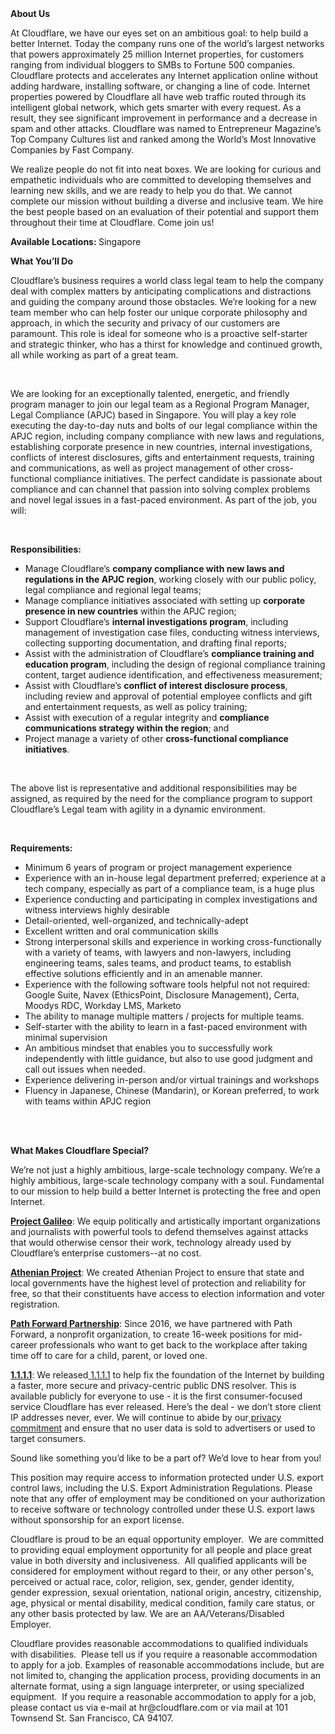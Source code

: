 <div class="content-intro">
	<div><strong>About Us</strong></div>
	<div>
		<p><span style="font-weight: 400;">At Cloudflare, we have our eyes set on an ambitious goal: to help build a better Internet. Today the company runs one of the world’s largest networks that powers approximately 25 million Internet properties, for customers ranging from individual bloggers to SMBs to Fortune 500 companies. Cloudflare protects and accelerates any Internet application online without adding hardware, installing software, or changing a line of code. Internet properties powered by Cloudflare all have web traffic routed through its intelligent global network, which gets smarter with every request. As a result, they see significant improvement in performance and a decrease in spam and other attacks. Cloudflare was named to Entrepreneur Magazine’s Top Company Cultures list and ranked among the World’s Most Innovative Companies by Fast Company.</span><span style="font-weight: 400;">&nbsp;</span></p>
		<p><span style="font-weight: 400;">We realize people do not fit into neat boxes. We are looking for curious and empathetic individuals who are committed to developing themselves and learning new skills, and we are ready to help you do that. We cannot complete our mission without building a diverse and inclusive team. We hire the best people based on an evaluation of their potential and support them throughout their time at Cloudflare. Come join us!&nbsp;</span></p>
	</div>
</div>
<p><strong>Available Locations:&nbsp;</strong>Singapore</p>
<p><strong>What You’ll Do</strong></p>
<p>Cloudflare’s business requires a world class legal team to help the company deal with complex matters by anticipating complications and distractions and guiding the company around those obstacles. We’re looking for a new team member who can help foster our unique corporate philosophy and approach, in which the security and privacy of our customers are paramount. This role is ideal for someone who is a proactive self-starter and strategic thinker, who has a thirst for knowledge and continued growth, all while working as part of a great team.</p>
<p>&nbsp;</p>
<p>We are looking for an exceptionally talented, energetic, and friendly program manager to join our legal team as a Regional Program Manager, Legal Compliance (APJC) based in Singapore. You will play a key role executing the day-to-day nuts and bolts of our legal compliance within the APJC region, including company compliance with new laws and regulations, establishing corporate presence in new countries, internal investigations, conflicts of interest disclosures, gifts and entertainment requests, training and communications, as well as project management of other cross-functional compliance initiatives. The perfect candidate is passionate about compliance and can channel that passion into solving complex problems and novel legal issues in a fast-paced environment. As part of the job, you will:&nbsp;</p>
<p>&nbsp;</p>
<p><strong>Responsibilities:</strong></p>
<ul>
	<li>Manage Cloudflare’s <strong>company compliance with new laws and regulations in the APJC region</strong>, working closely with our public policy, legal compliance and regional legal teams;&nbsp;</li>
	<li>Manage compliance initiatives associated with setting up <strong>corporate presence in new countries</strong> within the APJC region;</li>
	<li>Support Cloudflare’s <strong>internal investigations program</strong>, including management of investigation case files, conducting witness interviews, collecting supporting documentation, and drafting final reports;</li>
	<li>Assist with the administration of Cloudflare’s <strong>compliance training and education program</strong>, including the design of regional compliance training content, target audience identification, and effectiveness measurement;</li>
	<li>Assist with Cloudflare’s <strong>conflict of interest disclosure process</strong>, including review and approval of potential employee conflicts and gift and entertainment requests,<strong> </strong>as well as policy training;&nbsp;</li>
	<li>Assist with execution of a regular integrity and <strong>compliance communications strategy within the region</strong>; and</li>
	<li>Project manage a variety of other <strong>cross-functional compliance initiatives</strong>.</li>
</ul>
<p>&nbsp;</p>
<p>The above list is representative and additional responsibilities may be assigned, as required by the need for the compliance program to support Cloudflare’s Legal team with agility in a dynamic environment.</p>
<p>&nbsp;</p>
<p><strong>Requirements:</strong></p>
<ul>
	<li>Minimum 6 years of program or project management experience</li>
	<li>Experience with an in-house legal department preferred; experience at a tech company, especially as part of a compliance team, is a huge plus</li>
	<li>Experience conducting and participating in complex investigations and witness interviews highly desirable</li>
	<li>Detail-oriented, well-organized, and technically-adept</li>
	<li>Excellent written and oral communication skills</li>
	<li>Strong interpersonal skills and experience in working cross-functionally with a variety of teams, with lawyers and non-lawyers, including engineering teams, sales teams, and product teams, to establish effective solutions efficiently and in an amenable manner.&nbsp;</li>
	<li>Experience with the following software tools helpful not not required: Google Suite, Navex (EthicsPoint, Disclosure Management), Certa, Moodys RDC, Workday LMS, Marketo</li>
	<li>The ability to manage multiple matters / projects for multiple teams.</li>
	<li>Self-starter with the ability to learn in a fast-paced environment with minimal supervision</li>
	<li>An ambitious mindset that enables you to successfully work independently with little guidance, but also to use good judgment and call out issues when needed.</li>
	<li>Experience delivering in-person and/or virtual trainings and workshops</li>
	<li>Fluency in Japanese, Chinese (Mandarin), or Korean preferred, to work with teams within APJC region</li>
</ul>
<p><br><br></p>
<div class="content-conclusion">
	<p><strong>What Makes Cloudflare Special?</strong></p>
	<p><span style="font-weight: 400;">We’re not just a highly ambitious, large-scale technology company. We’re a highly ambitious, large-scale technology company with a soul. Fundamental to our mission to help build a better Internet is protecting the free and open Internet.</span></p>
	<p><a href="https://blog.cloudflare.com/protecting-free-expression-online/"><strong>Project Galileo</strong></a><span style="font-weight: 400;">: We equip politically and artistically important organizations and journalists with powerful tools to defend themselves against attacks that would otherwise censor their work, technology already used by Cloudflare’s enterprise customers--at no cost.</span></p>
	<p><strong><a href="https://www.cloudflare.com/athenian/">Athenian Project</a></strong><span style="font-weight: 400;">: We created Athenian Project to ensure that state and local governments have the highest level of protection and reliability for free, so that their constituents have access to election information and voter registration.</span></p>
	<p><a href="https://blog.cloudflare.com/tag/path-forward/"><strong>Path Forward Partnership</strong></a><span style="font-weight: 400;">: Since 2016, we have partnered with Path Forward, a nonprofit organization, to create 16-week positions for mid-career professionals who want to get back to the workplace after taking time off to care for a child, parent, or loved one.</span></p>
	<p><a href="https://1.1.1.1/"><strong>1.1.1.1</strong></a><span style="font-weight: 400;">: We released</span><a href="https://1.1.1.1/"> <span style="font-weight: 400;">1.1.1.1</span></a><span style="font-weight: 400;"> to help fix the foundation of the Internet by building a faster, more secure and privacy-centric public DNS resolver. This is available publicly for everyone to use - it is the first consumer-focused service Cloudflare has ever released. Here’s the deal - we don’t store client IP addresses never, ever. We will continue to abide by our</span><a href="https://developers.cloudflare.com/1.1.1.1/privacy/public-dns-resolver"> privacy commitment</a><span style="font-weight: 400;"> and ensure that no user data is sold to advertisers or used to target consumers.</span></p>
	<p><span style="font-weight: 400;">Sound like something you’d like to be a part of? We’d love to hear from you!</span></p>
	<p><span style="font-weight: 400;">This position may require access to information protected under U.S. export control laws, including the U.S. Export Administration Regulations. Please note that any offer of employment may be conditioned on your authorization to receive software or technology controlled under these U.S. export laws without sponsorship for an export license.</span></p>
	<p><span style="font-weight: 400;">Cloudflare is proud to be an equal opportunity employer. &nbsp;We are committed to providing equal employment opportunity for all people and place great value in both diversity and inclusiveness. &nbsp;All qualified applicants will be considered for employment without regard to their, or any other person's, perceived or actual</span> <span style="font-weight: 400;">race, color, religion, sex, gender, gender identity, gender expression, sexual orientation, national origin, ancestry, citizenship, age, physical or mental disability, medical condition, family care status, or any other basis protected by law. </span><span style="font-weight: 400;">We are an AA/Veterans/Disabled Employer.</span></p>
	<p><span style="font-weight: 400;">Cloudflare provides reasonable accommodations to qualified individuals with disabilities. &nbsp;Please tell us if you require a reasonable accommodation to apply for a job. Examples of reasonable accommodations include, but are not limited to, changing the application process, providing documents in an alternate format, using a sign language interpreter, or using specialized equipment. &nbsp;If you require a reasonable accommodation to apply for a job, please contact us via e-mail at </span><span style="font-weight: 400;">hr@cloudflare.com</span><span style="font-weight: 400;"> or via mail at 101 Townsend St. San Francisco, CA 94107.</span></p>
</div>